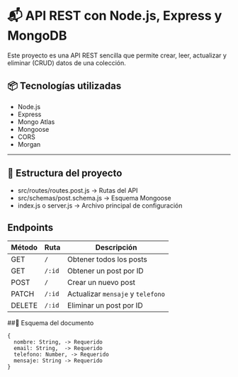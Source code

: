 # 📬 API REST con Node.js, Express y MongoDB
Este proyecto es una API REST sencilla que permite crear, leer, actualizar y eliminar (CRUD) datos de una colección.

## 📦 Tecnologías utilizadas

- Node.js
- Express
- Mongo Atlas
- Mongoose
- CORS
- Morgan

---

## 📁 Estructura del proyecto

- src/routes/routes.post.js → Rutas del API  
- src/schemas/post.schema.js → Esquema Mongoose  
- index.js o server.js → Archivo principal de configuración



## Endpoints 

| Método | Ruta   | Descripción                       |
| ------ | ------ | --------------------------------- |
| GET    | `/`    | Obtener todos los posts           |
| GET    | `/:id` | Obtener un post por ID            |
| POST   | `/`    | Crear un nuevo post               |
| PATCH  | `/:id` | Actualizar `mensaje` y `telefono` |
| DELETE | `/:id` | Eliminar un post por ID           |


##🧾 Esquema del documento

```
{
  nombre: String, -> Requerido
  email: String,  -> Requerido
  telefono: Number, -> Requerido
  mensaje: String -> Requerido
}
```
